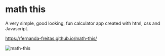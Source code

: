 # math this

A very simple, good looking, fun calculator app created with html, css and Javascript. 

https://fernanda-freitas.github.io/math-this/

![math-this](https://user-images.githubusercontent.com/33285862/156558450-3f5d2d6f-c3c6-4188-9c77-7a8d4af19851.png)
